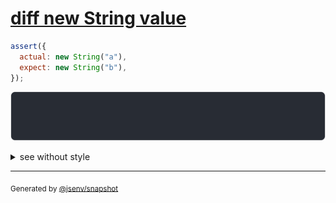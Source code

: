 # [diff new String value](../../string.test.js#L131)

```js
assert({
  actual: new String("a"),
  expect: new String("b"),
});
```

![img](throw.svg)

<details>
  <summary>see without style</summary>

```console
AssertionError: actual and expect are different

actual: String("a")
expect: String("b")
```

</details>

---
<sub>
  Generated by <a href="https://github.com/jsenv/core/tree/main/packages/independent/snapshot">@jsenv/snapshot</a>
</sub>